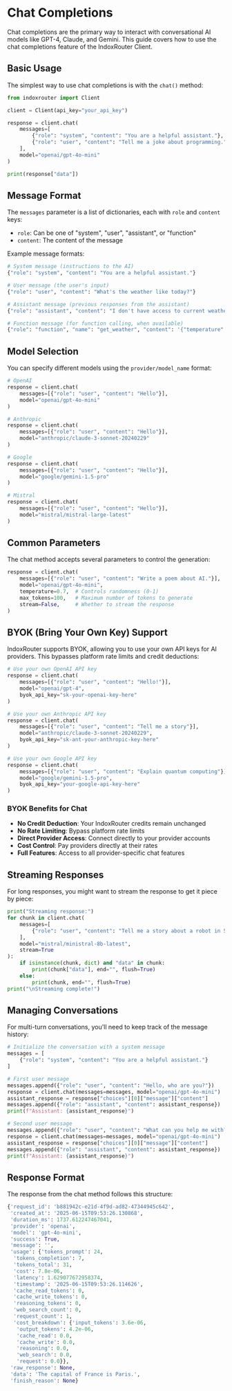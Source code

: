 # Chat Completions

Chat completions are the primary way to interact with conversational AI models like GPT-4, Claude, and Gemini. This guide covers how to use the chat completions feature of the IndoxRouter Client.

## Basic Usage

The simplest way to use chat completions is with the `chat()` method:

```python
from indoxrouter import Client

client = Client(api_key="your_api_key")

response = client.chat(
    messages=[
        {"role": "system", "content": "You are a helpful assistant."},
        {"role": "user", "content": "Tell me a joke about programming."}
    ],
    model="openai/gpt-4o-mini"
)

print(response["data"])
```

## Message Format

The `messages` parameter is a list of dictionaries, each with `role` and `content` keys:

- `role`: Can be one of "system", "user", "assistant", or "function"
- `content`: The content of the message

Example message formats:

```python
# System message (instructions to the AI)
{"role": "system", "content": "You are a helpful assistant."}

# User message (the user's input)
{"role": "user", "content": "What's the weather like today?"}

# Assistant message (previous responses from the assistant)
{"role": "assistant", "content": "I don't have access to current weather information."}

# Function message (for function calling, when available)
{"role": "function", "name": "get_weather", "content": '{"temperature": 72, "condition": "sunny"}'}
```

## Model Selection

You can specify different models using the `provider/model_name` format:

```python
# OpenAI
response = client.chat(
    messages=[{"role": "user", "content": "Hello"}],
    model="openai/gpt-4o-mini"
)

# Anthropic
response = client.chat(
    messages=[{"role": "user", "content": "Hello"}],
    model="anthropic/claude-3-sonnet-20240229"
)

# Google
response = client.chat(
    messages=[{"role": "user", "content": "Hello"}],
    model="google/gemini-1.5-pro"
)

# Mistral
response = client.chat(
    messages=[{"role": "user", "content": "Hello"}],
    model="mistral/mistral-large-latest"
)
```

## Common Parameters

The chat method accepts several parameters to control the generation:

```python
response = client.chat(
    messages=[{"role": "user", "content": "Write a poem about AI."}],
    model="openai/gpt-4o-mini",
    temperature=0.7,  # Controls randomness (0-1)
    max_tokens=100,   # Maximum number of tokens to generate
    stream=False,     # Whether to stream the response
)
```

## BYOK (Bring Your Own Key) Support

IndoxRouter supports BYOK, allowing you to use your own API keys for AI providers. This bypasses platform rate limits and credit deductions:

```python
# Use your own OpenAI API key
response = client.chat(
    messages=[{"role": "user", "content": "Hello!"}],
    model="openai/gpt-4",
    byok_api_key="sk-your-openai-key-here"
)

# Use your own Anthropic API key
response = client.chat(
    messages=[{"role": "user", "content": "Tell me a story"}],
    model="anthropic/claude-3-sonnet-20240229",
    byok_api_key="sk-ant-your-anthropic-key-here"
)

# Use your own Google API key
response = client.chat(
    messages=[{"role": "user", "content": "Explain quantum computing"}],
    model="google/gemini-1.5-pro",
    byok_api_key="your-google-api-key-here"
)
```

### BYOK Benefits for Chat

- **No Credit Deduction**: Your IndoxRouter credits remain unchanged
- **No Rate Limiting**: Bypass platform rate limits
- **Direct Provider Access**: Connect directly to your provider accounts
- **Cost Control**: Pay providers directly at their rates
- **Full Features**: Access to all provider-specific chat features

## Streaming Responses

For long responses, you might want to stream the response to get it piece by piece:

```python
print("Streaming response:")
for chunk in client.chat(
    messages=[
        {"role": "user", "content": "Tell me a story about a robot in 5 sentences."}
    ],
    model="mistral/ministral-8b-latest",
    stream=True
):
    if isinstance(chunk, dict) and "data" in chunk:
        print(chunk["data"], end="", flush=True)
    else:
        print(chunk, end="", flush=True)
print("\nStreaming complete!")
```

## Managing Conversations

For multi-turn conversations, you'll need to keep track of the message history:

```python
# Initialize the conversation with a system message
messages = [
    {"role": "system", "content": "You are a helpful assistant."}
]

# First user message
messages.append({"role": "user", "content": "Hello, who are you?"})
response = client.chat(messages=messages, model="openai/gpt-4o-mini")
assistant_response = response["choices"][0]["message"]["content"]
messages.append({"role": "assistant", "content": assistant_response})
print(f"Assistant: {assistant_response}")

# Second user message
messages.append({"role": "user", "content": "What can you help me with?"})
response = client.chat(messages=messages, model="openai/gpt-4o-mini")
assistant_response = response["choices"][0]["message"]["content"]
messages.append({"role": "assistant", "content": assistant_response})
print(f"Assistant: {assistant_response}")
```

## Response Format

The response from the chat method follows this structure:

```python
{'request_id': 'b881942c-e21d-4f9d-ad82-47344945c642',
 'created_at': '2025-06-15T09:53:26.130868',
 'duration_ms': 1737.612247467041,
 'provider': 'openai',
 'model': 'gpt-4o-mini',
 'success': True,
 'message': '',
 'usage': {'tokens_prompt': 24,
  'tokens_completion': 7,
  'tokens_total': 31,
  'cost': 7.8e-06,
  'latency': 1.629077672958374,
  'timestamp': '2025-06-15T09:53:26.114626',
  'cache_read_tokens': 0,
  'cache_write_tokens': 0,
  'reasoning_tokens': 0,
  'web_search_count': 0,
  'request_count': 1,
  'cost_breakdown': {'input_tokens': 3.6e-06,
   'output_tokens': 4.2e-06,
   'cache_read': 0.0,
   'cache_write': 0.0,
   'reasoning': 0.0,
   'web_search': 0.0,
   'request': 0.0}},
 'raw_response': None,
 'data': 'The capital of France is Paris.',
 'finish_reason': None}
```
